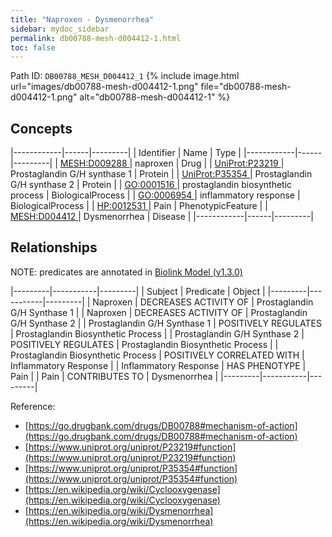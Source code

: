 ```yaml
---
title: "Naproxen - Dysmenorrhea"
sidebar: mydoc_sidebar
permalink: db00788-mesh-d004412-1.html
toc: false 
---
```



Path ID: `DB00788_MESH_D004412_1`
{% include image.html url="images/db00788-mesh-d004412-1.png" file="db00788-mesh-d004412-1.png" alt="db00788-mesh-d004412-1" %}

## Concepts

|------------|------|---------|
| Identifier | Name | Type    |
|------------|------|---------|
| <a href="https://identifiers.org/MESH:D009288">MESH:D009288 </a> | naproxen | Drug |
| <a href="https://identifiers.org/UniProt:P23219">UniProt:P23219 </a> | Prostaglandin G/H synthase 1 | Protein |
| <a href="https://identifiers.org/UniProt:P35354">UniProt:P35354 </a> | Prostaglandin G/H synthase 2 | Protein |
| <a href="https://identifiers.org/GO:0001516">GO:0001516 </a> | prostaglandin biosynthetic process | BiologicalProcess |
| <a href="https://identifiers.org/GO:0006954">GO:0006954 </a> | inflammatory response | BiologicalProcess |
| <a href="https://identifiers.org/HP:0012531">HP:0012531 </a> | Pain | PhenotypicFeature |
| <a href="https://identifiers.org/MESH:D004412">MESH:D004412 </a> | Dysmenorrhea | Disease |
|------------|------|---------|

## Relationships


NOTE: predicates are annotated in <a href="https://github.com/biolink/biolink-model/releases/tag/v1.3.0">Biolink Model (v1.3.0)</a>

|---------|-----------|---------|
| Subject | Predicate | Object  |
|---------|-----------|---------|
| Naproxen | DECREASES ACTIVITY OF | Prostaglandin G/H Synthase 1 |
| Naproxen | DECREASES ACTIVITY OF | Prostaglandin G/H Synthase 2 |
| Prostaglandin G/H Synthase 1 | POSITIVELY REGULATES | Prostaglandin Biosynthetic Process |
| Prostaglandin G/H Synthase 2 | POSITIVELY REGULATES | Prostaglandin Biosynthetic Process |
| Prostaglandin Biosynthetic Process | POSITIVELY CORRELATED WITH | Inflammatory Response |
| Inflammatory Response | HAS PHENOTYPE | Pain |
| Pain | CONTRIBUTES TO | Dysmenorrhea |
|---------|-----------|---------|

Reference: 
  - [https://go.drugbank.com/drugs/DB00788#mechanism-of-action](https://go.drugbank.com/drugs/DB00788#mechanism-of-action)
  - [https://www.uniprot.org/uniprot/P23219#function](https://www.uniprot.org/uniprot/P23219#function)
  - [https://www.uniprot.org/uniprot/P35354#function](https://www.uniprot.org/uniprot/P35354#function)
  - [https://en.wikipedia.org/wiki/Cyclooxygenase](https://en.wikipedia.org/wiki/Cyclooxygenase)
  - [https://en.wikipedia.org/wiki/Dysmenorrhea](https://en.wikipedia.org/wiki/Dysmenorrhea)
